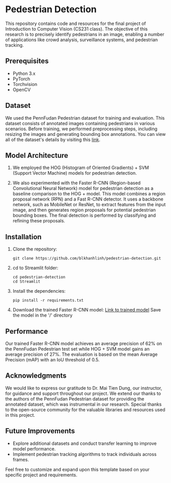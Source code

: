 # Pedestrian Detection
This repository contains code and resources for the final project of Introduction to Computer Vision (CS231 class). The objective of this research is to precisely identify pedestrians in an image, enabling a number of applications like crowd analysis, surveillance systems, and pedestrian tracking.

## Prerequisites

- Python 3.x
- PyTorch
- Torchvision
- OpenCV

## Dataset

We used the PennFudan Pedestrian dataset for training and evaluation. This dataset consists of annotated images containing pedestrians in various scenarios. Before training, we performed preprocessing steps, including resizing the images and generating bounding box annotations.
You can view all of the dataset's details by visiting this [link](https://www.cis.upenn.edu/jshi/ped_html/).

## Model Architecture
1. We employed the HOG (Histogram of Oriented Gradients) + SVM (Support Vector Machine) models for pedestrian detection.

2. We also experimented with the Faster R-CNN (Region-based Convolutional Neural Network) model for pedestrian detection as a baseline comparison to the HOG + model. This model combines a region proposal network (RPN) and a Fast R-CNN detector. It uses a backbone network, such as MobileNet or ResNet, to extract features from the input image, and then generates region proposals for potential pedestrian bounding boxes. The final detection is performed by classifying and refining these proposals.

## Installation
1. Clone the repository:
   ```shell
   git clone https://github.com/blkhanhlinh/pedestrian-detection.git

2. cd to Streamlit folder:
   ```shell
   cd pedestrian-detection
   cd Streamlit
3. Install the dependencies:
   ```shell
   pip install -r requirements.txt
4. Download the trained Faster R-CNN model:
   [Link to trained model](https://drive.google.com/file/d/1Q-YX0TtMsEd5cXXF-x9vVG_ktC91IpYi/view?usp=drive_link)
   Save the model in the '/' directory

## Performance
Our trained Faster R-CNN model achieves an average precision of 62% on the PennFudan Pedestrian test set while HOG + SVM model gains an average precision of 27%. The evaluation is based on the mean Average Precision (mAP) with an IoU threshold of 0.5.

## Acknowledgments
We would like to express our gratitude to Dr. Mai Tien Dung, our instructor, for guidance and support throughout our project. We extend our thanks to the authors of the PennFudan Pedestrian dataset for providing the annotated dataset, which was instrumental in our research. Special thanks to the open-source community for the valuable libraries and resources used in this project.

## Future Improvements
- Explore additional datasets and conduct transfer learning to improve model performance.
- Implement pedestrian tracking algorithms to track individuals across frames.

Feel free to customize and expand upon this template based on your specific project and requirements.
